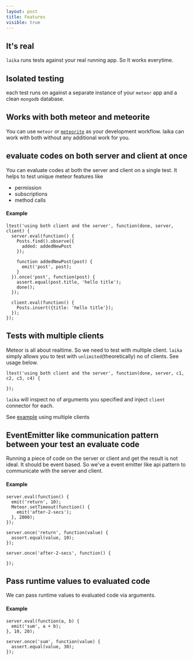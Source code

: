 ```yaml
---
layout: post
title: Features
visible: true
---
```


## It's real

`laika` runs tests against your real running app. So It works everytime.

## Isolated testing

each test runs on against a separate instance of your `meteor` app and a clean `mongodb` database.

## Works with both meteor and meteorite

You can use `meteor` or [`meteorite`](https://github.com/oortcloud/meteorite) as your development workflow. laika can work with both without any additional work for you.

## evaluate codes on both server and client at once

You can evaluate codes at both the server and client on a single test. It helps to test unique meteor features like
 * permission
 * subscriptions
 * method calls

#### Example

    ltest('using both client and the server', function(done, server, client) {
      server.eval(function() {
        Posts.find().observe({
          added: addedNewPost
        });

        function addedNewPost(post) {
          emit('post', post);
        }
      }).once('post', function(post) {
        assert.equal(post.title, 'hello title');
        done();
      });

      client.eval(function() {
        Posts.insert({title: 'hello title'});
      });
    });

## Tests with multiple clients

Meteor is all about realtime. So we need to test with multiple client. `laika` simply allows you to test with `unlimited`(theoretically) no of clients. See usage below.

    ltest('using both client and the server', function(done, server, c1, c2, c3, c4) {
      
    });

`laika` will inspect no of arguments you specified and inject `client` connector for each.

See [example](http://goo.gl/dMwQf) using multiple clients

## EventEmitter like communication pattern between your test an evaluate code

Running a piece of code on the server or client and get the result is not ideal. It should be event based. So we've a event emitter like api pattern to communicate with the server and client.

#### Example

    server.eval(function() {
      emit('return', 10);
      Meteor.setTimeout(function() {
        emit('after-2-secs');
      }, 2000);
    });

    server.once('return', function(value) {
      assert.equal(value, 10);
    });

    server.once('after-2-secs', function() {
      
    });

## Pass runtime values to evaluated code 

We can pass runtime values to evaluated code via arguments.

#### Example

    server.eval(function(a, b) {
      emit('sum', a + b);
    }, 10, 20);

    server.once('sum', function(value) {
      assert.equal(value, 30);
    });
